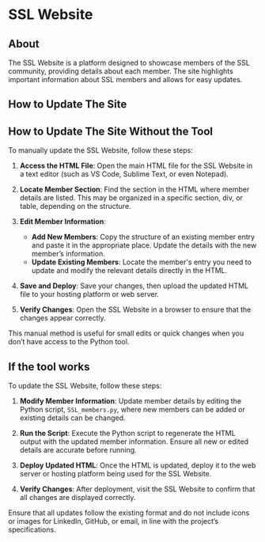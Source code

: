 # SSL Website

## About
The SSL Website is a platform designed to showcase members of the SSL community, providing details about each member.
The site highlights important information about SSL members and allows for easy updates.

## How to Update The Site

## How to Update The Site Without the Tool

To manually update the SSL Website, follow these steps:

1. **Access the HTML File**: Open the main HTML file for the SSL Website in a text editor (such as VS Code, Sublime Text, or even Notepad).

2. **Locate Member Section**: Find the section in the HTML where member details are listed. This may be organized in a specific section, div, or table, depending on the structure.

3. **Edit Member Information**: 
   - **Add New Members**: Copy the structure of an existing member entry and paste it in the appropriate place. Update the details with the new member’s information.
   - **Update Existing Members**: Locate the member's entry you need to update and modify the relevant details directly in the HTML.

4. **Save and Deploy**: Save your changes, then upload the updated HTML file to your hosting platform or web server.

5. **Verify Changes**: Open the SSL Website in a browser to ensure that the changes appear correctly.

This manual method is useful for small edits or quick changes when you don’t have access to the Python tool.



## If the tool works

To update the SSL Website, follow these steps:

1. **Modify Member Information**: Update member details by editing the Python script, `SSL_members.py`, where new members can be added or existing details can be changed.

2. **Run the Script**: Execute the Python script to regenerate the HTML output with the updated member information. Ensure all new or edited details are accurate before running.

3. **Deploy Updated HTML**: Once the HTML is updated, deploy it to the web server or hosting platform being used for the SSL Website.

4. **Verify Changes**: After deployment, visit the SSL Website to confirm that all changes are displayed correctly.

Ensure that all updates follow the existing format and do not include icons or images for LinkedIn, GitHub, or email, in line with the project’s specifications.
